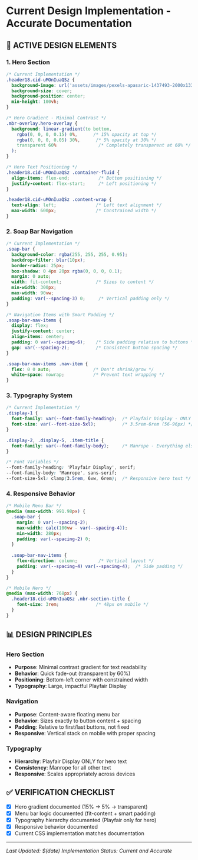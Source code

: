 # Current Design Implementation - Accurate Documentation

## 🎯 **ACTIVE DESIGN ELEMENTS**

### **1. Hero Section**
```css
/* Current Implementation */
.header18.cid-uMOnIuaQSz {
  background-image: url('assets/images/pexels-apasaric-1437493-2000x1333.jpg');
  background-size: cover;
  background-position: center;
  min-height: 100vh;
}

/* Hero Gradient - Minimal Contrast */
.mbr-overlay.hero-overlay {
  background: linear-gradient(to bottom, 
    rgba(0, 0, 0, 0.15) 0%,      /* 15% opacity at top */
    rgba(0, 0, 0, 0.05) 30%,      /* 5% opacity at 30% */
    transparent 60%                /* Completely transparent at 60% */
  );
}

/* Hero Text Positioning */
.header18.cid-uMOnIuaQSz .container-fluid {
  align-items: flex-end;           /* Bottom positioning */
  justify-content: flex-start;     /* Left positioning */
}

.header18.cid-uMOnIuaQSz .content-wrap {
  text-align: left;               /* Left text alignment */
  max-width: 600px;               /* Constrained width */
}
```

### **2. Soap Bar Navigation**
```css
/* Current Implementation */
.soap-bar {
  background-color: rgba(255, 255, 255, 0.95);
  backdrop-filter: blur(10px);
  border-radius: 25px;
  box-shadow: 0 4px 20px rgba(0, 0, 0, 0.1);
  margin: 0 auto;
  width: fit-content;             /* Sizes to content */
  min-width: 300px;
  max-width: 90vw;
  padding: var(--spacing-3) 0;     /* Vertical padding only */
}

/* Navigation Items with Smart Padding */
.soap-bar-nav-items {
  display: flex;
  justify-content: center;
  align-items: center;
  padding: 0 var(--spacing-6);    /* Side padding relative to buttons */
  gap: var(--spacing-2);          /* Consistent button spacing */
}

.soap-bar-nav-items .nav-item {
  flex: 0 0 auto;                /* Don't shrink/grow */
  white-space: nowrap;           /* Prevent text wrapping */
}
```

### **3. Typography System**
```css
/* Current Implementation */
.display-1 {
  font-family: var(--font-family-heading);  /* Playfair Display - ONLY for hero */
  font-size: var(--font-size-5xl);          /* 3.5rem-6rem (56-96px) */
}

.display-2, .display-5, .item-title {
  font-family: var(--font-family-body);     /* Manrope - Everything else */
}

/* Font Variables */
--font-family-heading: 'Playfair Display', serif;
--font-family-body: 'Manrope', sans-serif;
--font-size-5xl: clamp(3.5rem, 6vw, 6rem);  /* Responsive hero text */
```

### **4. Responsive Behavior**
```css
/* Mobile Menu Bar */
@media (max-width: 991.98px) {
  .soap-bar {
    margin: 0 var(--spacing-2);
    max-width: calc(100vw - var(--spacing-4));
    min-width: 280px;
    padding: var(--spacing-2) 0;
  }
  
  .soap-bar-nav-items {
    flex-direction: column;        /* Vertical layout */
    padding: var(--spacing-4) var(--spacing-4);  /* Side padding */
  }
}

/* Mobile Hero */
@media (max-width: 768px) {
  .header18.cid-uMOnIuaQSz .mbr-section-title {
    font-size: 3rem;              /* 48px on mobile */
  }
}
```

## 📊 **DESIGN PRINCIPLES**

### **Hero Section**
- **Purpose**: Minimal contrast gradient for text readability
- **Behavior**: Quick fade-out (transparent by 60%)
- **Positioning**: Bottom-left corner with constrained width
- **Typography**: Large, impactful Playfair Display

### **Navigation**
- **Purpose**: Content-aware floating menu bar
- **Behavior**: Sizes exactly to button content + spacing
- **Padding**: Relative to first/last buttons, not fixed
- **Responsive**: Vertical stack on mobile with proper spacing

### **Typography**
- **Hierarchy**: Playfair Display ONLY for hero text
- **Consistency**: Manrope for all other text
- **Responsive**: Scales appropriately across devices

## ✅ **VERIFICATION CHECKLIST**

- [x] Hero gradient documented (15% → 5% → transparent)
- [x] Menu bar logic documented (fit-content + smart padding)
- [x] Typography hierarchy documented (Playfair only for hero)
- [x] Responsive behavior documented
- [x] Current CSS implementation matches documentation

---

*Last Updated: $(date)*
*Implementation Status: Current and Accurate*
